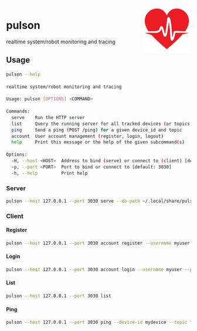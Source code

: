 

<img align="right" width="26%" src="./book/src/images/logo.png">

pulson
===


realtime system/robot monitoring and tracing


## Usage

```bash
pulson --help

realtime system/robot monitoring and tracing

Usage: pulson [OPTIONS] <COMMAND>

Commands:
  serve    Run the HTTP server
  list     Query the running server for all tracked devices (or topics for one)
  ping     Send a ping (POST /ping) for a given device_id and topic
  account  User account management (register, login, logout)
  help     Print this message or the help of the given subcommand(s)

Options:
  -H, --host <HOST>  Address to bind (serve) or connect to (client) [default: 127.0.0.1]
  -p, --port <PORT>  Port to bind or connect to [default: 3030]
  -h, --help         Print help

```

### Server

```bash
pulson --host 127.0.0.1 --port 3030 serve --db-path ~/.local/share/pulson
```

### Client

#### Register

```bash
pulson --host 127.0.0.1 --port 3030 account register --username myuser --password mypassword
```

#### Login

```bash
pulson --host 127.0.0.1 --port 3030 account login --username myuser --password mypassword
```

#### List

```bash
pulson --host 127.0.0.1 --port 3030 list
```

#### Ping

```bash
pulson --host 127.0.0.1 --port 3030 ping --device-id mydevice --topic "my/topic/pulse"
```
